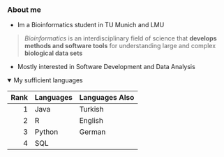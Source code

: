 ### About me

- Im a Bioinformatics student in TU Munich and LMU
> _Bioinformatics_ is an interdisciplinary field of science that **develops methods and software tools** for understanding large and complex **biological data sets**


- Mostly interested in Software Development and Data Analysis
<details open>
<summary>My sufficient languages</summary>
 
| Rank | Languages   | Languages Also |
|-----:|-------------|----------------|
|     1|  Java       | Turkish        |
|     2|  R          | English        |
|     3|  Python     | German         |
|     4|  SQL        |                |


</details>
